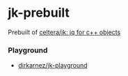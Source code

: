 jk-prebuilt
===========
Prebuilt of [celtera/jk: jq for c++ objects](https://github.com/celtera/jk)

### Playground
- [dirkarnez/jk-playground](https://github.com/dirkarnez/jk-playground)